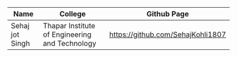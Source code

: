 
| Name            | College                                        | Github Page                       |
|-----------------|------------------------------------------------|-----------------------------------|
| Sehaj jot Singh | Thapar Institute of Engineering and Technology | https://github.com/SehajKohli1807 |
